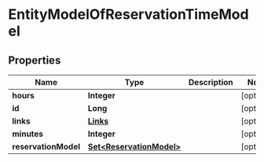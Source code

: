 

# EntityModelOfReservationTimeModel

## Properties

Name | Type | Description | Notes
------------ | ------------- | ------------- | -------------
**hours** | **Integer** |  |  [optional]
**id** | **Long** |  |  [optional]
**links** | [**Links**](Links.md) |  |  [optional]
**minutes** | **Integer** |  |  [optional]
**reservationModel** | [**Set&lt;ReservationModel&gt;**](ReservationModel.md) |  |  [optional]



